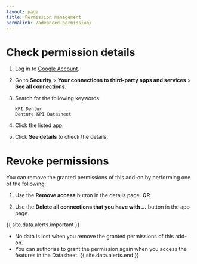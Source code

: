 ```yaml
---
layout: page
title: Permission management
permalink: /advanced-permission/
---
```


# Check permission details

1. Log in to [Google Account](https://myaccount.google.com/).

2. Go to **Security** > **Your connections to third-party apps and services** > **See all connections**.

3. Search for the following keywords:

    ```
    KPI Dentur
    Denture KPI Datasheet
    ```

4. Click the listed app.

5. Click **See details** to check the details.

# Revoke permissions

You can remove the granted permissions of this add-on by performing one of the following:

1. Use the **Remove access** button in the details page. **OR**

2. Use the **Delete all connections that you have with ...** button in the app page.

{{ site.data.alerts.important }}
- No data is lost when you remove the granted permissions of this add-on.
- You can authorise to grant the permission again when you access the features in the Datasheet.
{{ site.data.alerts.end }}